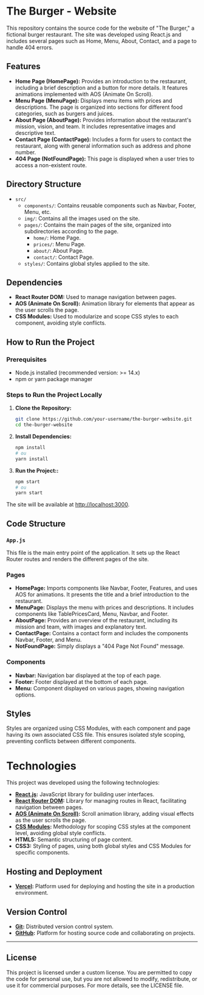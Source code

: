 # The Burger - Website

This repository contains the source code for the website of "The Burger," a fictional burger restaurant. The site was developed using React.js and includes several pages such as Home, Menu, About, Contact, and a page to handle 404 errors.

## Features

- **Home Page (HomePage):** Provides an introduction to the restaurant, including a brief description and a button for more details. It features animations implemented with AOS (Animate On Scroll).
- **Menu Page (MenuPage):** Displays menu items with prices and descriptions. The page is organized into sections for different food categories, such as burgers and juices.
- **About Page (AboutPage):** Provides information about the restaurant's mission, vision, and team. It includes representative images and descriptive text.
- **Contact Page (ContactPage):** Includes a form for users to contact the restaurant, along with general information such as address and phone number.
- **404 Page (NotFoundPage):** This page is displayed when a user tries to access a non-existent route.

## Directory Structure

- `src/`
  - `components/`: Contains reusable components such as Navbar, Footer, Menu, etc.
  - `img/`: Contains all the images used on the site.
  - `pages/`: Contains the main pages of the site, organized into subdirectories according to the page.
    - `home/`: Home Page.
    - `prices/`: Menu Page.
    - `about/`: About Page.
    - `contact/`: Contact Page.
  - `styles/`: Contains global styles applied to the site.

## Dependencies

- **React Router DOM:** Used to manage navigation between pages.
- **AOS (Animate On Scroll):** Animation library for elements that appear as the user scrolls the page.
- **CSS Modules:** Used to modularize and scope CSS styles to each component, avoiding style conflicts.

## How to Run the Project

### Prerequisites

- Node.js installed (recommended version: >= 14.x)
- npm or yarn package manager

### Steps to Run the Project Locally

1. **Clone the Repository:**
   ```bash
   git clone https://github.com/your-username/the-burger-website.git
   cd the-burger-website

2. **Install Dependencies:**
   ```bash
   npm install
   # ou
   yarn install

   
3. **Run the Project::**
   ```bash
   npm start
   # ou
   yarn start
   
  The site will be available at [http://localhost:3000](http://localhost:3000).

## Code Structure

### `App.js`
This file is the main entry point of the application. It sets up the React Router routes and renders the different pages of the site.

### Pages

- **HomePage:** Imports components like Navbar, Footer, Features, and uses AOS for animations. It presents the title and a brief introduction to the restaurant.
- **MenuPage:** Displays the menu with prices and descriptions. It includes components like TablePricesCard, Menu, Navbar, and Footer.
- **AboutPage:** Provides an overview of the restaurant, including its mission and team, with images and explanatory text.
- **ContactPage:** Contains a contact form and includes the components Navbar, Footer, and Menu.
- **NotFoundPage:** Simply displays a "404 Page Not Found" message.
  
### Components

- **Navbar:** Navigation bar displayed at the top of each page.
- **Footer:** Footer displayed at the bottom of each page.
- **Menu:** Component displayed on various pages, showing navigation options.

## Styles

Styles are organized using CSS Modules, with each component and page having its own associated CSS file. This ensures isolated style scoping, preventing conflicts between different components.

# Technologies

This project was developed using the following technologies:

- **[React.js](https://reactjs.org/):** JavaScript library for building user interfaces.
- **[React Router DOM](https://reactrouter.com/):** Library for managing routes in React, facilitating navigation between pages.
- **[AOS (Animate On Scroll)](https://michalsnik.github.io/aos/):** Scroll animation library, adding visual effects as the user scrolls the page.
- **[CSS Modules](https://github.com/css-modules/css-modules):** Methodology for scoping CSS styles at the component level, avoiding global style conflicts.
- **HTML5:** Semantic structuring of page content.
- **CSS3:** Styling of pages, using both global styles and CSS Modules for specific components.

## Hosting and Deployment
- **[Vercel](https://vercel.com/):** Platform used for deploying and hosting the site in a production environment.

## Version Control

- **[Git](https://git-scm.com/):** Distributed version control system.
- **[GitHub](https://github.com/):** Platform for hosting source code and collaborating on projects.

---

## License

This project is licensed under a custom license. You are permitted to copy the code for personal use, but you are not allowed to modify, redistribute, or use it for commercial purposes. For more details, see the LICENSE file.
